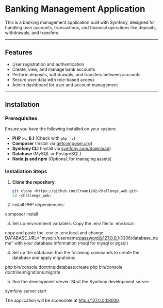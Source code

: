 # Banking Management Application

This is a banking management application built with Symfony, designed for handling user accounts, transactions, and financial operations like deposits, withdrawals, and transfers.

---

## Features

- User registration and authentication
- Create, view, and manage bank accounts
- Perform deposits, withdrawals, and transfers between accounts
- Secure user data with role-based access
- Admin dashboard for user and account management

---

## Installation

### Prerequisites

Ensure you have the following installed on your system:

- **PHP >= 8.1** (Check with `php -v`)
- **Composer** (Install via [getcomposer.org](https://getcomposer.org/))
- **Symfony CLI** (Install via [symfony.com/download](https://symfony.com/download))
- **Database** (MySQL or PostgreSQL)
- **Node.js and npm** (Optional, for managing assets)

### Installation Steps

1. **Clone the repository**:
   ```bash
   git clone <https://github.com/Erwan1202/challenge_web.git>
   cd <challenge_web>


2. Install PHP dependencies:


composer install

3. Set up environment variables: Copy the .env file to .env.local:


copy and paste the .env to .env.local and change DATABASE_URL="mysql://username:password@127.0.0.1:3306/database_name" with your database information (msql for mysql or pgsql)


4. Set up the database: Run the following commands to create the database and apply migrations:



php bin/console doctrine:database:create
php bin/console doctrine:migrations:migrate


5. Run the development server: Start the Symfony development server:

symfony server:start

The application will be accessible at http://127.0.0.1:8000.


